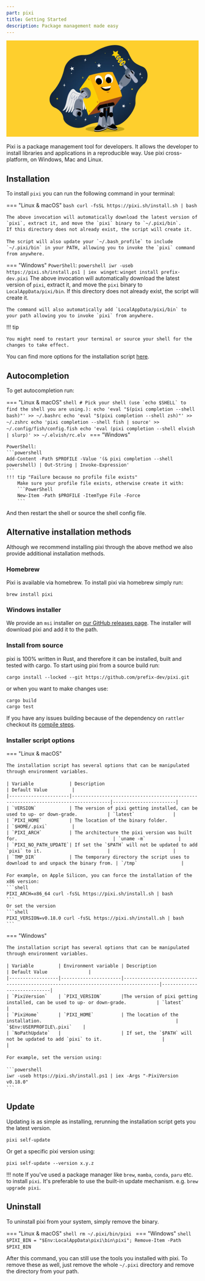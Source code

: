 ```yaml
---
part: pixi
title: Getting Started
description: Package management made easy
---
```


![Pixi with magic wand](assets/pixi.webp)

Pixi is a package management tool for developers.
It allows the developer to install libraries and applications in a reproducible way.
Use pixi cross-platform, on Windows, Mac and Linux.

## Installation

To install `pixi` you can run the following command in your terminal:

=== "Linux & macOS"
    ```bash
    curl -fsSL https://pixi.sh/install.sh | bash
    ```

    The above invocation will automatically download the latest version of `pixi`, extract it, and move the `pixi` binary to `~/.pixi/bin`.
    If this directory does not already exist, the script will create it.

    The script will also update your `~/.bash_profile` to include `~/.pixi/bin` in your PATH, allowing you to invoke the `pixi` command from anywhere.

=== "Windows"
    `PowerShell`:
    ```powershell
    iwr -useb https://pixi.sh/install.ps1 | iex
    ```
    `winget`:
    ```
    winget install prefix-dev.pixi
    ```
    The above invocation will automatically download the latest version of `pixi`, extract it, and move the `pixi` binary to `LocalAppData/pixi/bin`.
    If this directory does not already exist, the script will create it.

    The command will also automatically add `LocalAppData/pixi/bin` to your path allowing you to invoke `pixi` from anywhere.


!!! tip

    You might need to restart your terminal or source your shell for the changes to take effect.

You can find more options for the installation script [here](#installer-script-options).

## Autocompletion

To get autocompletion run:

=== "Linux & macOS"
    ```shell
    # Pick your shell (use `echo $SHELL` to find the shell you are using.):
    echo 'eval "$(pixi completion --shell bash)"' >> ~/.bashrc
    echo 'eval "$(pixi completion --shell zsh)"' >> ~/.zshrc
    echo 'pixi completion --shell fish | source' >> ~/.config/fish/config.fish
    echo 'eval (pixi completion --shell elvish | slurp)' >> ~/.elvish/rc.elv
    ```
=== "Windows"

    PowerShell:
    ```powershell
    Add-Content -Path $PROFILE -Value '(& pixi completion --shell powershell) | Out-String | Invoke-Expression'
    ```
    !!! tip "Failure because no profile file exists"
        Make sure your profile file exists, otherwise create it with:
        ```PowerShell
        New-Item -Path $PROFILE -ItemType File -Force
        ```

And then restart the shell or source the shell config file.

## Alternative installation methods

Although we recommend installing pixi through the above method we also provide additional installation methods.

### Homebrew

Pixi is available via homebrew. To install pixi via homebrew simply run:

```shell
brew install pixi
```

### Windows installer

We provide an `msi` installer on [our GitHub releases page](https://github.com/prefix-dev/pixi/releases/latest).
The installer will download pixi and add it to the path.

### Install from source

pixi is 100% written in Rust, and therefore it can be installed, built and tested with cargo.
To start using pixi from a source build run:

```shell
cargo install --locked --git https://github.com/prefix-dev/pixi.git
```

or when you want to make changes use:

```shell
cargo build
cargo test
```

If you have any issues building because of the dependency on `rattler` checkout
its [compile steps](https://github.com/mamba-org/rattler/tree/main#give-it-a-try).

### Installer script options

=== "Linux & macOS"

    The installation script has several options that can be manipulated through environment variables.

    | Variable             | Description                                                                        | Default Value         |
    |----------------------|------------------------------------------------------------------------------------|-----------------------|
    | `VERSION`            | The version of pixi getting installed, can be used to up- or down-grade.           | `latest`              |
    | `PIXI_HOME`          | The location of the binary folder.                                                 | `$HOME/.pixi`         |
    | `PIXI_ARCH`          | The architecture the pixi version was built for.                                   | `uname -m`            |
    | `PIXI_NO_PATH_UPDATE`| If set the `$PATH` will not be updated to add `pixi` to it.                        |                       |
    | `TMP_DIR`            | The temporary directory the script uses to download to and unpack the binary from. | `/tmp`                |

    For example, on Apple Silicon, you can force the installation of the x86 version:
    ```shell
    PIXI_ARCH=x86_64 curl -fsSL https://pixi.sh/install.sh | bash
    ```
    Or set the version
    ```shell
    PIXI_VERSION=v0.18.0 curl -fsSL https://pixi.sh/install.sh | bash
    ```

=== "Windows"

    The installation script has several options that can be manipulated through environment variables.

    | Variable         | Environment variable | Description                                                                       | Default Value               |
    |------------------|----------------------|-----------------------------------------------------------------------------------|-----------------------------|
    | `PixiVersion`    | `PIXI_VERSION`       |The version of pixi getting installed, can be used to up- or down-grade.           | `latest`                      |
    | `PixiHome`       | `PIXI_HOME`          | The location of the installation.                                                 | `$Env:USERPROFILE\.pixi`    |
    | `NoPathUpdate`   |                      | If set, the `$PATH` will not be updated to add `pixi` to it.                      |                             |

    For example, set the version using:

    ```powershell
    iwr -useb https://pixi.sh/install.ps1 | iex -Args "-PixiVersion v0.18.0"
    ```
## Update

Updating is as simple as installing, rerunning the installation script gets you the latest version.

```shell
pixi self-update
```
Or get a specific pixi version using:
```shell
pixi self-update --version x.y.z
```

!!! note
    If you've used a package manager like `brew`, `mamba`, `conda`, `paru` etc. to install `pixi`.
    It's preferable to use the built-in update mechanism. e.g. `brew upgrade pixi`.

## Uninstall

To uninstall pixi from your system, simply remove the binary.

=== "Linux & macOS"
    ```shell
    rm ~/.pixi/bin/pixi
    ```
=== "Windows"
    ```shell
    $PIXI_BIN = "$Env:LocalAppData\pixi\bin\pixi"; Remove-Item -Path $PIXI_BIN
    ```

After this command, you can still use the tools you installed with pixi.
To remove these as well, just remove the whole `~/.pixi` directory and remove the directory from your path.
